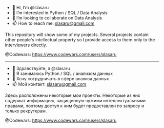 - 👋 Hi, I’m @slasaru
- 👀 I’m interested in Python / SQL / Data Analysis
- 💞️ I’m looking to collaborate on Data Analysis
- 📫 How to reach me: slasaru@gmail.com

This repository will show some of my projects.
Several projects contain other people's intellectual property so I provide access to them only to the interviewers directly.

@Codewars: https://www.codewars.com/users/slasaru

------------------

- 👋 Здравствуйте, я @slasaru
- 👀 Я занимаюсь Python / SQL / анализом данных
- 💞️ Хочу сотрудничать в сфере анализа данных
- 📫 Мой контакт: slasaru@gmail.com

Здесь расположены некоторые мои проекты.
Некоторые из них содержат информацию, защищенную чужими интеллектуальными правами, поэтому доступ к ним будет предоставлен по запросу и только рекрутерам.

@Codewars: https://www.codewars.com/users/slasaru
